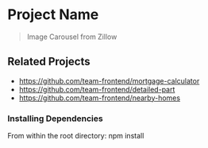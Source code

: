 # Project Name

> Image Carousel from Zillow

## Related Projects

  - https://github.com/team-frontend/mortgage-calculator
  - https://github.com/team-frontend/detailed-part
  - https://github.com/team-frontend/nearby-homes

### Installing Dependencies

From within the root directory: npm install


